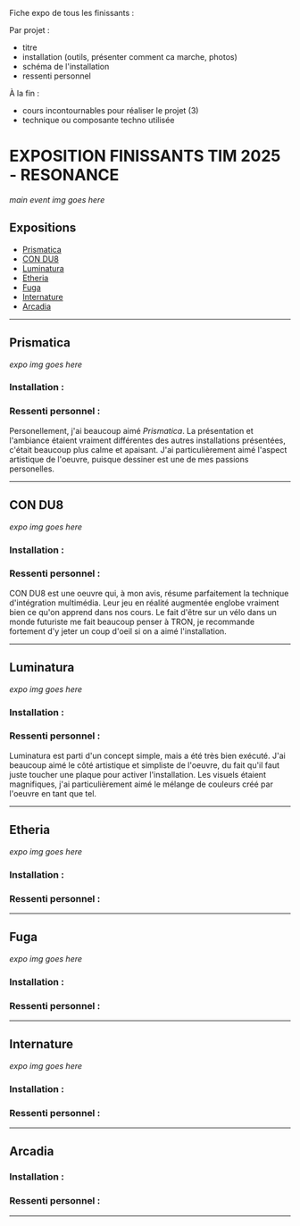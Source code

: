 Fiche expo de tous les finissants :

Par projet :
- titre
- installation (outils, présenter comment ca marche, photos)
- schéma de l'installation
- ressenti personnel

À la fin : 
- cours incontournables pour réaliser le projet (3)
- technique ou composante techno utilisée 


# EXPOSITION FINISSANTS TIM 2025 - RESONANCE

*main event img goes here*

## Expositions 

- [Prismatica](#prismatica)
- [CON DU8](#condu8)
- [Luminatura](#luminatura)
- [Etheria](#etheria)
- [Fuga](#fuga)
- [Internature](#internature)
- [Arcadia](#arcadia)
---

<div id="prismatica">
  <h2>Prismatica</h2>
</div>

*expo img goes here*

### Installation :



### Ressenti personnel :
Personellement, j'ai beaucoup aimé *Prismatica*. 
La présentation et l'ambiance étaient vraiment différentes des autres installations présentées, c'était beaucoup plus calme et apaisant. J'ai particulièrement aimé l'aspect artistique de l'oeuvre, puisque dessiner est une de mes passions personelles.

---

<div id="condu8">
  <h2>CON DU8</h2>
</div>

*expo img goes here*

### Installation :

### Ressenti personnel :
CON DU8 est une oeuvre qui, à mon avis, résume parfaitement la technique d'intégration multimédia.
Leur jeu en réalité augmentée englobe vraiment bien ce qu'on apprend dans nos cours. Le fait d'être sur un vélo dans un monde futuriste me fait beaucoup penser à TRON, je recommande fortement d'y jeter un coup d'oeil si on a aimé l'installation.

---

<div id="luminatura">
  <h2>Luminatura</h2>
</div>

*expo img goes here*

### Installation :

### Ressenti personnel :
Luminatura est parti d'un concept simple, mais a été très bien exécuté. 
J'ai beaucoup aimé le côté artistique et simpliste de l'oeuvre, du fait qu'il faut juste toucher une plaque pour activer l'installation. Les visuels étaient magnifiques, j'ai particulièrement aimé le mélange de couleurs créé par l'oeuvre en tant que tel.

---

<div id="etheria">
  <h2>Etheria</h2>
</div>

*expo img goes here*

### Installation :

### Ressenti personnel :



---

<div id="fuga">
  <h2>Fuga</h2>
</div>

*expo img goes here*

### Installation :

### Ressenti personnel :



---

<div id="internature">
  <h2>Internature</h2>
</div>

*expo img goes here*

### Installation :

### Ressenti personnel :



---

<div id="arcadia">
  <h2>Arcadia</h2>
</div>

### Installation :

### Ressenti personnel :



---
